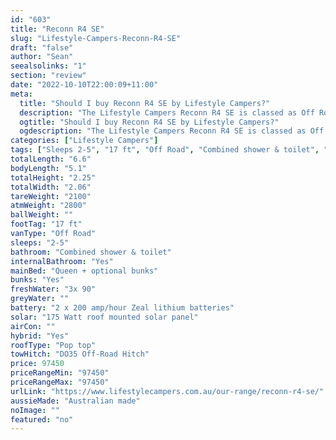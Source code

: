 ```yaml
---
id: "603"
title: "Reconn R4 SE"
slug: "Lifestyle-Campers-Reconn-R4-SE"
draft: "false"
author: "Sean"
seealsolinks: "1"
section: "review"
date: "2022-10-10T22:00:09+11:00"
meta:
  title: "Should I buy Reconn R4 SE by Lifestyle Campers?"
  description: "The Lifestyle Campers Reconn R4 SE is classed as Off Road, and sleeps 2-5 people. It is Australian made and comes in at 17 ft. It generally has Combined shower & toilet."
  ogtitle: "Should I buy Reconn R4 SE by Lifestyle Campers?"
  ogdescription: "The Lifestyle Campers Reconn R4 SE is classed as Off Road, and sleeps 2-5 people. It is Australian made and comes in at 17 ft. It generally has Combined shower & toilet."
categories: ["Lifestyle Campers"]
tags: ["Sleeps 2-5", "17 ft", "Off Road", "Combined shower & toilet", "Pop top", "80 - 100k", "Australian made"]
totalLength: "6.6"
bodyLength: "5.1"
totalHeight: "2.25"
totalWidth: "2.06"
tareWeight: "2100"
atmWeight: "2800"
ballWeight: ""
footTag: "17 ft"
vanType: "Off Road"
sleeps: "2-5"
bathroom: "Combined shower & toilet"
internalBathroom: "Yes"
mainBed: "Queen + optional bunks"
bunks: "Yes"
freshWater: "3x 90"
greyWater: ""
battery: "2 x 200 amp/hour Zeal lithium batteries"
solar: "175 Watt roof mounted solar panel"
airCon: ""
hybrid: "Yes"
roofType: "Pop top"
towHitch: "DO35 Off-Road Hitch"
price: 97450
priceRangeMin: "97450"
priceRangeMax: "97450"
urlLink: "https://www.lifestylecampers.com.au/our-range/reconn-r4-se/"
aussieMade: "Australian made"
noImage: ""
featured: "no"
---
```

